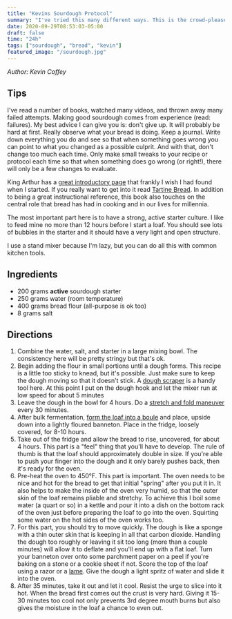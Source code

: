 ```yaml
---
title: "Kevins Sourdough Protocol"
summary: "I've tried this many different ways. This is the crowd-pleaser."
date: 2020-09-29T08:53:03-05:00
draft: false
time: "24h"
tags: ["sourdough", "bread", "kevin"]
featured_image: "/sourdough.jpg"
---
```


_Author: Kevin Coffey_

## Tips

I've read a number of books, watched many videos, and thrown away many failed attempts. Making good sourdough comes from experience (read: failures). My best advice I can give you is: don't give up. It will probably be hard at first. Really observe what your bread is doing. Keep a journal. Write down everything you do and see so that when something goes wrong you can point to what you changed as a possible culprit. And with that, don't change too much each time. Only make small tweaks to your recipe or protocol each time so that when something does go wrong (or right!), there will only be a few changes to evaluate.

King Arthur has a [great introductory page](https://www.kingarthurbaking.com/learn/guides/sourdough) that frankly I wish I had found when I started. If you really want to get into it read [Tartine Bread](https://www.amazon.com/Tartine-Bread-Chad-Robertson/dp/0811870413). In addition to being a great instructional reference, this book also touches on the central role that bread has had in cooking and in our lives for millennia.

The most important part here is to have a strong, active starter culture. I like to feed mine no more than 12 hours before I start a loaf. You should see lots of bubbles in the starter and it should have a very light and open structure.

I use a stand mixer because I'm lazy, but you can do all this with common kitchen tools. 

## Ingredients

- 200 grams __active__ sourdough starter
- 250 grams water (room temperature)
- 400 grams bread flour (all-purpose is ok too)
- 8 grams salt

## Directions

1. Combine the water, salt, and starter in a large mixing bowl. The consistency here will be pretty stringy but that's ok.
2. Begin adding the flour in small portions until a dough forms. This recipe is a little too sticky to knead, but it's possible. Just make sure to keep the dough moving so that it doesn't stick. A [dough scraper](https://www.amazon.com/gp/product/B00004OCNJ) is a handy tool here. At this point I put on the dough hook and let the mixer run at low speed for about 5 minutes
3. Leave the dough in the bowl for 4 hours. Do a [stretch and fold maneuver](https://www.kingarthurbaking.com/blog/2019/07/22/bread-dough-bulk-fermentation) every 30 minutes.
4. After bulk fermentation, [form the loaf into a boule](https://www.youtube.com/watch?v=hWXA8xFYu9A) and place, upside down into a lightly floured banneton. Place in the fridge, loosely covered, for 8-10 hours.
5. Take out of the fridge and allow the bread to rise, uncovered, for about 4 hours. This part is a "feel" thing that you'll have to develop. The rule of thumb is that the loaf should approximately double in size. If you're able to push your finger into the dough and it only barely pushes back, then it's ready for the oven.
6. Pre-heat the oven to 450°F. This part is important. The oven needs to be nice and hot for the bread to get that initial "spring" after you put it in. It also helps to make the inside of the oven very humid, so that the outer skin of the loaf remains pliable and stretchy. To achieve this I boil some water (a quart or so) in a kettle and pour it into a dish on the bottom rack of the oven just before preparing the loaf to go into the oven. Squirting some water on the hot sides of the oven works too.
7. For this part, you should try to move quickly. The dough is like a sponge with a thin outer skin that is keeping in all that carbon dioxide. Handling the dough too roughly or leaving it sit too long (more than a couple minutes) will allow it to deflate and you'll end up with a flat loaf. Turn your banneton over onto some parchment paper on a peel if you're baking on a stone or a cookie sheet if not. Score the top of the loaf using a razor or a [lame](https://shop.kingarthurbaking.com/items/lame-bread-slashing-tool). Give the dough a light spritz of water and slide it into the oven.
8. After 35 minutes, take it out and let it cool. Resist the urge to slice into it hot. When the bread first comes out the crust is very hard. Giving it 15-30 minutes too cool not only prevents 3rd degree mouth burns but also gives the moisture in the loaf a chance to even out.
